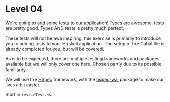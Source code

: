 # Level 04

We're going to add some tests to our application! Types are awesome, tests are
pretty good. Types AND tests is pretty much perfect.

These tests will not be awe inspiring, this exercise is primarily to introduce
you to adding tests to your Haskell application. The setup of the Cabal file is
already completed for you, but will be covered.

As is to be expected, there are multiple testing frameworks and packages
available but we will only cover one here. Chosen partly due to its possible
familiarity.

We will use the [HSpec](http://hspec.github.io/) framework, with
the [hspec-wai](https://hackage.haskell.org/package/hspec-wai) package to make
our lives a bit easier.

Start in ``tests/Test.hs``.
